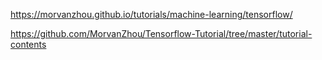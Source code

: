 https://morvanzhou.github.io/tutorials/machine-learning/tensorflow/

https://github.com/MorvanZhou/Tensorflow-Tutorial/tree/master/tutorial-contents